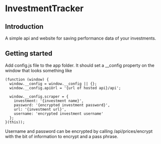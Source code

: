 # InvestmentTracker

## Introduction

A simple api and website for saving performance data of your investments.

## Getting started

Add config.js file to the app folder. It should set a __config property on the window that looks something like
```
(function (window) {
  window.__config = window.__config || {};
  window.__config.apiUrl = '{url of hosted api}/api';
  
  window.__config.scraper = {
    investment: '{investment name}',
    password: '{encrypted investment password}',
    url: '{investment url}',
    username: 'encrypted investment username'
  };
}(this));
```

Username and password can be encrypted by calling /api/prices/encrypt with the bit of information to encrypt and a pass phrase.